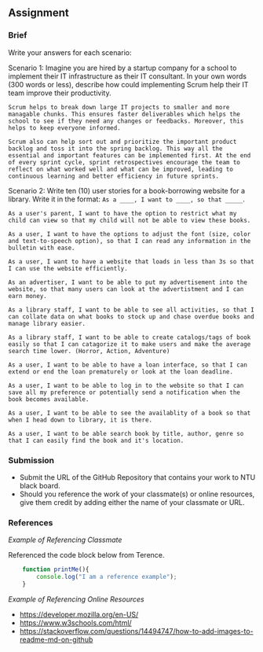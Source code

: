 ## Assignment

### Brief

Write your answers for each scenario:

Scenario 1:
Imagine you are hired by a startup company for a school to implement their IT infrastructure as their IT consultant. In your own words (300 words or less), describe how could implementing Scrum help their IT team improve their productivity.

```
Scrum helps to break down large IT projects to smaller and more managable chunks. This ensures faster deliverables which helps the school to see if they need any changes or feedbacks. Moreover, this helps to keep everyone informed.

Scrum also can help sort out and prioritize the important product backlog and toss it into the spring backlog. This way all the essential and important features can be implemented first. At the end of every sprint cycle, sprint retrospectives encourage the team to reflect on what worked well and what can be improved, leading to continuous learning and better efficiency in future sprints.
```

Scenario 2:
Write ten (10) user stories for a book-borrowing website for a library. Write it in the format: `As a ____, I want to ____, so that _____`.

```
As a user's parent, I want to have the option to restrict what my child can view so that my child will not be able to view these books.

As a user, I want to have the options to adjust the font (size, color and text-to-speech option), so that I can read any information in the bulletin with ease.

As a user, I want to have a website that loads in less than 3s so that I can use the website efficiently.

As an advertiser, I want to be able to put my advertisement into the website, so that many users can look at the advertistment and I can earn money. 

As a library staff, I want to be able to see all activities, so that I can collate data on what books to stock up and chase overdue books and manage library easier. 

As a library staff, I want to be able to create catalogs/tags of book easily so that I can catagorize it to make users and make the average search time lower. (Horror, Action, Adventure)

As a user, I want to be able to have a loan interface, so that I can extend or end the loan prematurely or look at the loan deadline.

As a user, I want to be able to log in to the website so that I can save all my preference or potentially send a notification when the book becomes available.

As a user, I want to be able to see the availablity of a book so that when I head down to library, it is there.

As a user, I want to be able search book by title, author, genre so that I can easily find the book and it's location.
```


### Submission 

- Submit the URL of the GitHub Repository that contains your work to NTU black board.
- Should you reference the work of your classmate(s) or online resources, give them credit by adding either the name of your classmate or URL. 


### References

_Example of Referencing Classmate_

Referenced the code block below from Terence.
```js
    function printMe(){
        console.log("I am a reference example");
    }
```

_Example of Referencing Online Resources_

- https://developer.mozilla.org/en-US/
- https://www.w3schools.com/html/
- https://stackoverflow.com/questions/14494747/how-to-add-images-to-readme-md-on-github

